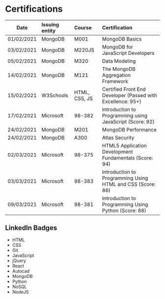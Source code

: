 # Certifications

| Date       | Issuing entity | Course        | Certification                                               |
| ---------- | :------------- | :------------ | :---------------------------------------------------------- |
| 01/02/2021 | MongoDB        | M001          | MongoDB Basics                                              |
| 03/02/2021 | MongoDB        | M220JS        | MongoDB for JavaScript Developers                           |
| 05/02/2021 | MongoDB        | M320          | Data Modeling                                               |
| 14/02/2021 | MongoDB        | M121          | The MongoDB Aggregation Framework                           |
| 15/02/2021 | W3Schools      | HTML, CSS, JS | Certified Front End Developer (Passed with Excellence: 95+) |
| 17/02/2021 | Microsoft      | 98-382        | Introduction to Programming using JavaScript (Score: 92)    |
| 24/02/2021 | MongoDB        | M201          | MongoDB Performance                                         |
| 24/02/2021 | MongoDB        | A300          | Atlas Security                                              |
| 02/03/2021 | Microsoft      | 98-375        | HTML5 Application Development Fundamentals (Score: 94)      |
| 03/03/2021 | Microsoft      | 98-383        | Introduction to Programming Using HTML and CSS (Score: 86)  |
| 09/03/2021 | Microsoft      | 98-381        | Introduction to Programming Using Python (Score: 88)        |

## LinkedIn Badges

- HTML
- CSS
- Git
- JavaScript
- jQuery
- React
- Autocad
- MongoDB
- Python
- NoSQL
- NodeJS
